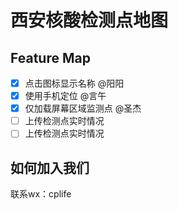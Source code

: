 # 西安核酸检测点地图


## Feature Map
- [X] 点击图标显示名称 @阳阳
- [X] 使用手机定位 @言午
- [X] 仅加载屏幕区域监测点 @圣杰
- [ ] 上传检测点实时情况
- [ ] 上传检测点实时情况

## 如何加入我们
联系wx：cplife